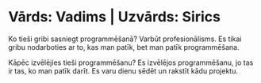 # Vārds: Vadims | Uzvārds: Sirics

Ko tieši gribi sasniegt programmēšanā? Varbūt profesionālisms. Es tikai gribu nodarboties ar to, kas man patīk, bet man patīk programmēšana.

Kāpēc izvēlējies tieši programmēšanu? Es izvēlējos programmēšanu, jo tas ir tas, ko man patīk darīt. Es varu dienu sēdēt un rakstīt kādu projektu.
